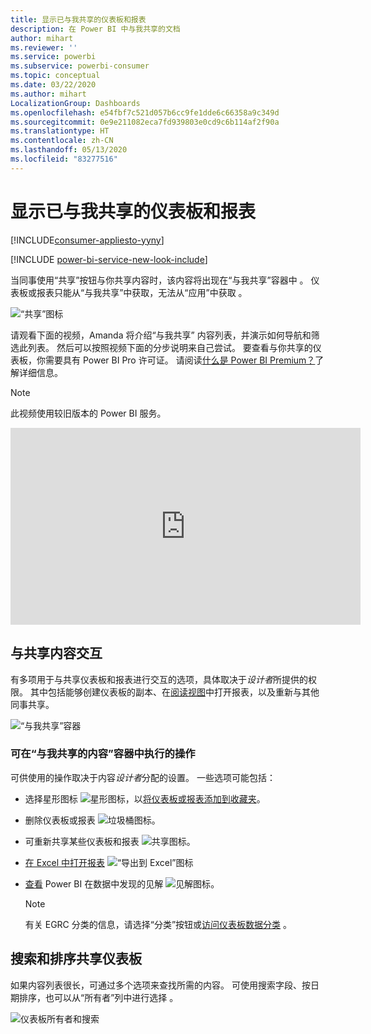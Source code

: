 ```yaml
---
title: 显示已与我共享的仪表板和报表
description: 在 Power BI 中与我共享的文档
author: mihart
ms.reviewer: ''
ms.service: powerbi
ms.subservice: powerbi-consumer
ms.topic: conceptual
ms.date: 03/22/2020
ms.author: mihart
LocalizationGroup: Dashboards
ms.openlocfilehash: e54fbf7c521d057b6cc9fe1dde6c66358a9c349d
ms.sourcegitcommit: 0e9e211082eca7fd939803e0cd9c6b114af2f90a
ms.translationtype: HT
ms.contentlocale: zh-CN
ms.lasthandoff: 05/13/2020
ms.locfileid: "83277516"
---
```

# <a name="display-the-dashboards-and-reports-that-have-been-shared-with-me"></a>显示已与我共享的仪表板和报表

[!INCLUDE[consumer-appliesto-yyny](../includes/consumer-appliesto-yyny.md)]

[!INCLUDE [power-bi-service-new-look-include](../includes/power-bi-service-new-look-include.md)]

当同事使用“共享”按钮与你共享内容时，该内容将出现在“与我共享”容器中   。 仪表板或报表只能从“与我共享”中获取，无法从“应用”中获取   。

![“共享”图标](./media/end-user-shared-with-me/power-bi-share-dashboard.png)

请观看下面的视频，Amanda 将介绍“与我共享”  内容列表，并演示如何导航和筛选此列表。 然后可以按照视频下面的分步说明来自己尝试。 要查看与你共享的仪表板，你需要具有 Power BI Pro 许可证。 请阅读[什么是 Power BI Premium？](../admin/service-premium-what-is.md)了解详细信息。
    

> [!NOTE]
> 此视频使用较旧版本的 Power BI 服务。
    

<iframe width="560" height="315" src="https://www.youtube.com/embed/G26dr2PsEpk" frameborder="0" allowfullscreen></iframe>

## <a name="interact-with-shared-content"></a>与共享内容交互

有多项用于与共享仪表板和报表进行交互的选项，具体取决于*设计者*所提供的权限。 其中包括能够创建仪表板的副本、在[阅读视图](end-user-reading-view.md)中打开报表，以及重新与其他同事共享。

![“与我共享”容器](./media/end-user-shared-with-me/power-bi-shared.png)

### <a name="actions-available-from-the-shared-with-me-container"></a>可在“与我共享的内容”容器中执行的操作 
可供使用的操作取决于内容*设计者*分配的设置。 一些选项可能包括：
* 选择星形图标 ![星形图标](./media/end-user-shared-with-me/power-bi-star-icon.png)，以[将仪表板或报表添加到收藏夹](end-user-favorite.md)。
* 删除仪表板或报表  ![垃圾桶图标](./media/end-user-shared-with-me/power-bi-delete-icon.png)。
* 可重新共享某些仪表板和报表  ![共享图标](./media/end-user-shared-with-me/power-bi-share-icon-new.png)。
* [在 Excel 中打开报表](end-user-export.md) ![“导出到 Excel”图标](./media/end-user-shared-with-me/power-bi-excel.png) 
* [查看](end-user-insights.md) Power BI 在数据中发现的见解 ![见解图标](./media/end-user-shared-with-me/power-bi-insights.png)。
  
  > [!NOTE]
  > 有关 EGRC 分类的信息，请选择“分类”按钮或[访问仪表板数据分类](../create-reports/service-data-classification.md)  。
  > 


## <a name="search-and-sort-shared-dashboards"></a>搜索和排序共享仪表板
如果内容列表很长，可通过多个选项来查找所需的内容。 可使用搜索字段、按日期排序，也可以从“所有者”列中进行选择  。    

![仪表板所有者和搜索](./media/end-user-shared-with-me/power-bi-sort.png)
